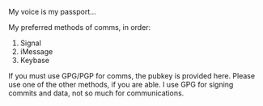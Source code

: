 My voice is my passport...

My preferred methods of comms, in order:
1. Signal
1. iMessage
1. Keybase

If you must use GPG/PGP for comms, the pubkey is provided here.  Please use one of the other methods, if you are able.  I use GPG for signing commits and data, not so much for communications.
